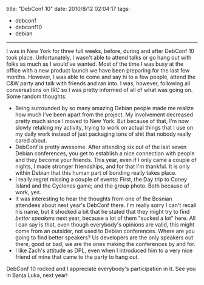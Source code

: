 title: "DebConf 10"
date: 2010/8/12 02:04:17
tags:
- debconf
- debconf10
- debian
---
I was in New York for three full weeks, before, during and after DebConf 10 took place. Unfortunately, I wasn't able to attend talks or go hang out with folks as much as I would've wanted. Most of the time I was busy at the office with a new product launch we have been preparing for the last few months. However, I was able to come and say hi to a few people, attend the C&amp;W party and talk with friends and ran into. I was, however, following all conversations on IRC so I was pretty informed of all of what was going on. Some random thoughts:
<ul>
	<li>Being surrounded by so many amazing Debian people made me realize how much I've been apart from the project. My involvement decreased pretty much since I moved to New York. But because of that, I'm now slowly retaking my activity, trying to work on actual things that I use on my daily work instead of just packaging tons of shit that nobody really cared about.</li>
	<li>DebConf is pretty awesome. After attending six out of the last seven Debian conferences, you get to establish a nice connection with people and they become your friends. This year, even if I only came a couple of nights, I made stronger friendships, and for that I'm thankful. It is only within Debian that this human part of bonding really takes place.</li>
	<li>I really regret missing a couple of events: First, the Day trip to Coney Island and the Cyclones game; and the group photo. Both because of work, yes.</li>
	<li>It was interesting to hear the thoughts from one of the Bosnian attendees about next year's DebConf there. I'm really sorry I can't recall his name, but it shocked a bit that he stated that they might try to find <em>better speakers</em> next year, because a lot of them "sucked a lot" here. All I can say is that, even though everybody's opinions are valid, this might come from an outsider, not used to Debian conferences. Where are you going to find better speakers? Us developers are the only speakers out there, good or bad, we are the ones making the conferences by and for.</li>
	<li>I like Zach's attitude as DPL, even when I introduced him to a very nice friend of mine that came to the party to hang out.</li>
</ul>
DebConf 10 rocked and I appreciate everybody's participation in it. See you in Banja Luka, next year!